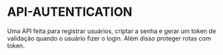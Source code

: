 # API-AUTENTICATION
Uma API feita para registrar usuários, criptar a senha e gerar um token de validação quando o usuário fizer o login. Além disso proteger rotas com token.
